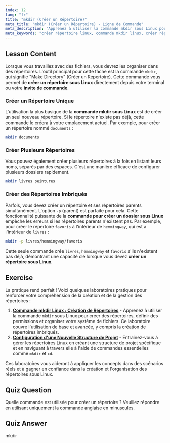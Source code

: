```yaml
---
index: 12
lang: "fr"
title: "mkdir (Créer un Répertoire)"
meta_title: "mkdir (Créer un Répertoire) - Ligne de Commande"
meta_description: "Apprenez à utiliser la commande mkdir sous Linux pour créer un nouveau répertoire. Ce guide couvre la commande pour créer un dossier sous Linux, y compris comment créer plusieurs répertoires et des répertoires parents depuis l'invite de commande."
meta_keywords: "créer répertoire linux, commande mkdir linux, créer répertoire linux, commande créer répertoire invite, commande créer dossier linux, mkdir, créer répertoire, linux"
---
```


## Lesson Content

Lorsque vous travaillez avec des fichiers, vous devrez les organiser dans des répertoires. L'outil principal pour cette tâche est la commande `mkdir`, qui signifie "Make Directory" (Créer un Répertoire). Cette commande vous permet de **créer un répertoire sous Linux** directement depuis votre terminal ou votre **invite de commande**.

### Créer un Répertoire Unique

L'utilisation la plus basique de la **commande mkdir sous Linux** est de créer un seul nouveau répertoire. Si le répertoire n'existe pas déjà, cette commande le créera à votre emplacement actuel. Par exemple, pour créer un répertoire nommé `documents` :

```bash
mkdir documents
```

### Créer Plusieurs Répertoires

Vous pouvez également créer plusieurs répertoires à la fois en listant leurs noms, séparés par des espaces. C'est une manière efficace de configurer plusieurs dossiers rapidement.

```bash
mkdir livres peintures
```

### Créer des Répertoires Imbriqués

Parfois, vous devez créer un répertoire et ses répertoires parents simultanément. L'option `-p` (parent) est parfaite pour cela. Cette fonctionnalité puissante de la **commande pour créer un dossier sous Linux** empêche les erreurs si les répertoires parents n'existent pas. Par exemple, pour créer le répertoire `favoris` à l'intérieur de `hemmingway`, qui est à l'intérieur de `livres` :

```bash
mkdir -p livres/hemmingway/favoris
```

Cette seule commande crée `livres`, `hemmingway` et `favoris` s'ils n'existent pas déjà, démontrant une capacité clé lorsque vous devez **créer un répertoire sous Linux**.

## Exercise

La pratique rend parfait ! Voici quelques laboratoires pratiques pour renforcer votre compréhension de la création et de la gestion des répertoires :

1. **[Commande mkdir Linux : Création de Répertoires](https://labex.io/fr/labs/linux-linux-mkdir-command-directory-creating-209739)** - Apprenez à utiliser la commande `mkdir` sous Linux pour créer des répertoires, définir des permissions et organiser votre système de fichiers. Ce laboratoire couvre l'utilisation de base et avancée, y compris la création de répertoires imbriqués.
2. **[Configuration d'une Nouvelle Structure de Projet](https://labex.io/fr/labs/linux-setting-up-a-new-project-structure-387859)** - Entraînez-vous à gérer les répertoires Linux en créant une structure de projet spécifique et en naviguant à travers elle à l'aide de commandes essentielles comme `mkdir` et `cd`.

Ces laboratoires vous aideront à appliquer les concepts dans des scénarios réels et à gagner en confiance dans la création et l'organisation des répertoires sous Linux.

## Quiz Question

Quelle commande est utilisée pour créer un répertoire ? Veuillez répondre en utilisant uniquement la commande anglaise en minuscules.

## Quiz Answer

mkdir
